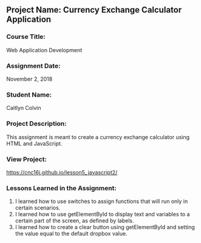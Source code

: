 ## Project Name:  Currency Exchange Calculator Application

### Course Title:
Web Application Development

### Assignment Date:  
November 2, 2018

### Student Name:  
Caitlyn Colvin

### Project Description:
This assignment is meant to create a currency exchange calculator using HTML and JavaScript.

### View Project:
https://cnc16j.github.io/lesson5_javascript2/

### Lessons Learned in the Assignment:
1. I learned how to use switches to assign functions that will run only in certain scenarios.
2. I learned how to use getElementById to display text and variables to a certain part of the screen, as defined by labels.
3. I learned how to create a clear button using getElementById and setting the value equal to the default dropbox value.

